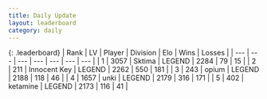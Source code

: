 ```yaml
---
title: Daily Update
layout: leaderboard
category: daily
---
```


{: .leaderboard}
| Rank | LV | Player | Division | Elo | Wins | Losses |
| --- | --- | --- | --- | --- | --- | --- |
| <span data-change="0">1</span> | 3057 | <span title="ID: 353063">Sktima</span> | LEGEND | <span data-change="0">2284</span> | <span data-change="0">79</span> | <span data-change="0">15</span> |
| <span data-change="0">2</span> | 211 | <span title="ID: 773025">Innocent Key</span> | LEGEND | <span data-change="32">2262</span> | <span data-change="17">550</span> | <span data-change="2">181</span> |
| <span data-change="21">3</span> | 243 | <span title="ID: 750033">opium</span> | LEGEND | <span data-change="107">2188</span> | <span data-change="38">118</span> | <span data-change="6">46</span> |
| <span data-change="-1">4</span> | 1657 | <span title="ID: 692745">unki</span> | LEGEND | <span data-change="18">2179</span> | <span data-change="12">316</span> | <span data-change="4">171</span> |
| <span data-change="-1">5</span> | 402 | <span title="ID: 725085">ketamine</span> | LEGEND | <span data-change="13">2173</span> | <span data-change="3">116</span> | <span data-change="0">41</span> |